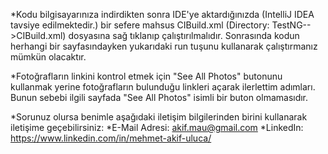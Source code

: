*Kodu bilgisayarınıza indirdikten sonra IDE'ye aktardığınızda (IntelliJ IDEA tavsiye edilmektedir.) bir sefere mahsus CIBuild.xml (Directory: TestNG-->CIBuild.xml) dosyasına sağ tıklanıp çalıştırılmalıdır. Sonrasında kodun herhangi bir sayfasındayken yukarıdaki run tuşunu kullanarak çalıştırmanız mümkün olacaktır.

*Fotoğrafların linkini kontrol etmek için "See All Photos" butonunu kullanmak yerine fotoğrafların bulunduğu linkleri açarak ilerlettim adımları. Bunun sebebi ilgili sayfada "See All Photos" isimli bir buton olmamasıdır.

*Sorunuz olursa benimle aşağıdaki iletişim bilgilerinden birini kullanarak iletişime geçebilirsiniz:
*E-Mail Adresi: akif.mau@gmail.com
*LinkedIn: https://www.linkedin.com/in/mehmet-akif-uluca/
